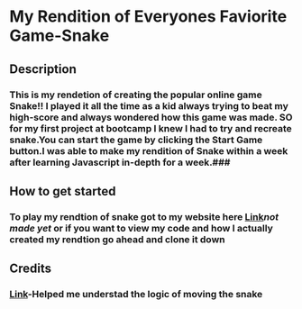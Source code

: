 # My Rendition of Everyones Faviorite Game-Snake 

## Description 
### This is my rendetion of creating the popular online game Snake!! I played it all the time as a kid always trying to beat my high-score and always wondered how this game was made. SO for my first project at bootcamp I knew I had to try and recreate snake.You can start the game by clicking the Start Game button.I was able to make my rendition of Snake within a week after learning Javascript in-depth for a week.###



## How to get started 
### To play my rendtion of snake got to my website **here** [Link](LukeRobinsonProject1.surge.sh)*not made yet* or if you want to view my code and how I actually created my rendtion go ahead and clone it down 

## Credits
### [Link](https://www.educative.io/blog/javascript-snake-game-tutorial)-Helped me understad the logic of moving the snake 
